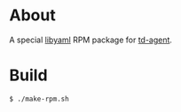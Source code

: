 # About

A special [libyaml](http://pyyaml.org/wiki/LibYAML) RPM package for [td-agent](http://github.com/treasure-data/td-agent/).

# Build

    $ ./make-rpm.sh
